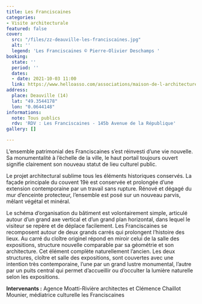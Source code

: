 ```yaml
---
title: Les Franciscaines
categories:
- Visite architecturale
featured: false
cover:
  src: "/files/zz-deauville-les-franciscaines.jpg"
  alt: ''
  legend: 'Les Franciscaines © Pierre-Olivier Deschamps '
booking:
  state: ''
  period: ''
  dates:
  - date: 2021-10-03 11:00
  link: https://www.helloasso.com/associations/maison-de-l-architecture-de-normandie-le-forum/evenements/les-franciscaines-1
address:
  place: Deauville (14)
  lat: "49.3544178"
  lon: "0.0644148"
informations:
  note: Tous publics
  rdv: 'RDV : Les Franciscaines - 145b Avenue de la République'
gallery: []

---
```

L’ensemble patrimonial des Franciscaines s’est réinvesti d’une vie nouvelle. Sa monumentalité à l’échelle de la ville, le haut portail toujours ouvert signifie clairement son nouveau statut de lieu culturel public.

Le projet architectural sublime tous les éléments historiques conservés. La façade principale du couvent 19è est conservée et prolongée d’une extension contemporaine par un travail sans rupture. Rénové et dégagé du mur d’enceinte protecteur, l’ensemble est posé sur un nouveau parvis, mêlant végétal et minéral.

Le schéma d’organisation du bâtiment est volontairement simple, articulé autour d’un grand axe vertical et d’un grand plan horizontal, dans lequel le visiteur se repère et de déplace facilement. Les Franciscaines se recomposent autour de deux grands carrés qui prolongent l’histoire des lieux. Au carré du cloître originel répond en miroir celui de la salle des expositions, structure nouvelle comparable par sa géométrie et son architecture. Cet élément complète naturellement l’ancien. Les deux structures, cloître et salle des expositions, sont couvertes avec une intention très contemporaine, l’une par un grand lustre monumental, l’autre par un puits central qui permet d’accueillir ou d’occulter la lumière naturelle selon les expositions.

**Intervenants :** Agence Moatti-Rivière architectes et Clémence Chaillot Mounier, médiatrice culturelle les Franciscaines